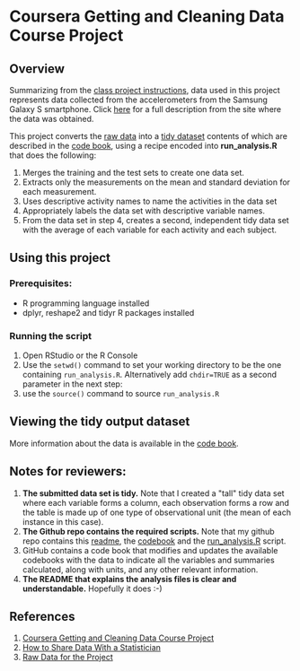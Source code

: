 # Coursera Getting and Cleaning Data Course Project

## Overview

Summarizing from the [class project instructions](https://www.coursera.org/learn/data-cleaning/peer/FIZtT/getting-and-cleaning-data-course-project), 
data used in this project represents data collected from the accelerometers from the Samsung Galaxy S smartphone. Click [here](http://archive.ics.uci.edu/ml/datasets/Human+Activity+Recognition+Using+Smartphones) for a full description from the site where the data was obtained. 

This project converts the [raw data](https://d396qusza40orc.cloudfront.net/getdata%2Fprojectfiles%2FUCI%20HAR%20Dataset.zip) into a [tidy dataset](http://vita.had.co.nz/papers/tidy-data.pdf) contents of which are described in the [code book](./CodeBook.md), using a recipe encoded into **run_analysis.R** that does the following:

1. Merges the training and the test sets to create one data set.
2. Extracts only the measurements on the mean and standard deviation for each measurement.
3. Uses descriptive activity names to name the activities in the data set
4. Appropriately labels the data set with descriptive variable names.
5. From the data set in step 4, creates a second, independent tidy data set with the average of each variable for each activity and each subject.

## Using this project

### Prerequisites:
* R programming language installed
* dplyr, reshape2 and tidyr R packages installed

### Running the script

1. Open RStudio or the R Console
2. Use the `setwd()` command to set your working directory to be the one containing `run_analysis.R`. Alternatively add `chdir=TRUE` as a second parameter in the next step:
3. use the `source()` command to source `run_analysis.R`

## Viewing the tidy output dataset

More information about the data is available in the [code book](./CodeBook.md).

## Notes for reviewers:

1. **The submitted data set is tidy.** Note that I created a "tall" tidy data set where each variable forms a column, each observation forms a row and the table is made up of one type of observational unit (the mean of each instance in this case).  
1. **The Github repo contains the required scripts.** Note that my github repo contains this [readme](https://github.com/jeffrey-anderson/getting-cleaning-data-course-project/blob/master/README.md), the [codebook](https://github.com/jeffrey-anderson/getting-cleaning-data-course-project/blob/master/CodeBook.md) and the [run_analysis.R](https://github.com/jeffrey-anderson/getting-cleaning-data-course-project/blob/master/run_analysis.R) script.
1. GitHub contains a code book that modifies and updates the available codebooks with the data to indicate all the variables and summaries calculated, along with units, and any other relevant information.
1. **The README that explains the analysis files is clear and understandable.** Hopefully it does :-)

## References
1. [Coursera Getting and Cleaning Data Course Project](https://www.coursera.org/learn/data-cleaning/peer/FIZtT/getting-and-cleaning-data-course-project)
2. [How to Share Data With a Statistician](https://github.com/jtleek/datasharing)
3. [Raw Data for the Project](https://d396qusza40orc.cloudfront.net/getdata%2Fprojectfiles%2FUCI%20HAR%20Dataset.zip)

